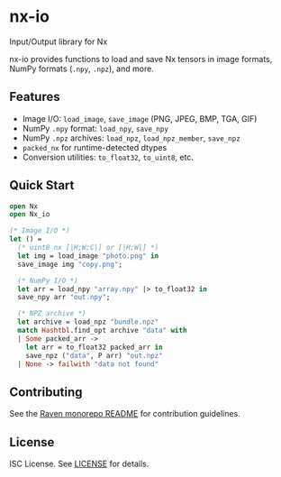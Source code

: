 # nx-io

Input/Output library for Nx

nx-io provides functions to load and save Nx tensors in image formats,
NumPy formats (`.npy`, `.npz`), and more.

## Features

- Image I/O: `load_image`, `save_image` (PNG, JPEG, BMP, TGA, GIF)
- NumPy `.npy` format: `load_npy`, `save_npy`
- NumPy `.npz` archives: `load_npz`, `load_npz_member`, `save_npz`
- `packed_nx` for runtime-detected dtypes
- Conversion utilities: `to_float32`, `to_uint8`, etc.

## Quick Start

```ocaml
open Nx
open Nx_io

(* Image I/O *)
let () =
  (* uint8 nx [|H;W;C|] or [|H;W|] *)
  let img = load_image "photo.png" in
  save_image img "copy.png";

  (* NumPy I/O *)
  let arr = load_npy "array.npy" |> to_float32 in
  save_npy arr "out.npy";

  (* NPZ archive *)
  let archive = load_npz "bundle.npz"
  match Hashtbl.find_opt archive "data" with
  | Some packed_arr -> 
    let arr = to_float32 packed_arr in
    save_npz ("data", P arr) "out.npz"
  | None -> failwith "data not found"
```

## Contributing

See the [Raven monorepo README](../README.md) for contribution guidelines.

## License

ISC License. See [LICENSE](../LICENSE) for details.

